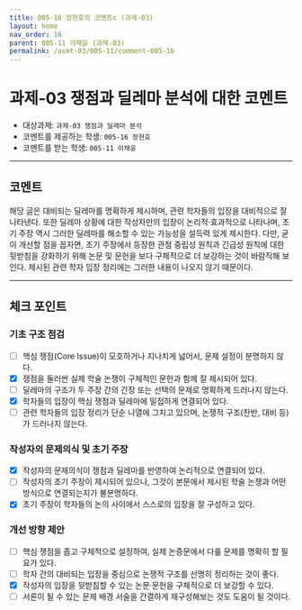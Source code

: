```yaml
---
title: 005-16 정현호의 코멘트c (과제-03) 
layout: home
nav_order: 16
parent: 005-11 이채윤 (과제-03)
permalink: /asmt-03/005-11/comment-005-16
---
```


# 과제-03 쟁점과 딜레마 분석에 대한 코멘트

- 대상과제: `과제-03 쟁점과 딜레마 분석`
- 코멘트를 제공하는 학생: `005-16 정현호` 
- 코멘트를 받는 학생: `005-11 이채윤` 

---

## 코멘트

해당 글은 대비되는 딜레마를 명확하게 제시하며, 관련 학자들의 입장을 대비적으로 잘 나타낸다. 또한 딜레마 상황에 대한 작성자만의 입장이 논리적·효과적으로 나타나며, 초기 주장 역시 그러한 딜레마를 해소할 수 있는 가능성을 설득력 있게 제시한다. 다만, 굳이 개선할 점을 꼽자면, 초기 주장에서 등장한 관점 중립성 원칙과 긴급성 원칙에 대한 뒷받침을 강화하기 위해 논문 및 문헌을 보다 구체적으로 더 보강하는 것이 바람직해 보인다. 제시된 관련 학자 입장 정리에는 그러한 내용이 나오지 않기 때문이다.

---

## 체크 포인트

### **기초 구조 점검**
- [ ] 핵심 쟁점(Core Issue)이 모호하거나 지나치게 넓어서, 문제 설정이 분명하지 않다.
- [x] 쟁점을 둘러싼 실제 학술 논쟁이 구체적인 문헌과 함께 잘 제시되어 있다.
- [ ] 딜레마의 구조가 두 주장 간의 긴장 또는 선택의 문제로 명확하게 드러나지 않는다.
- [x] 학자들의 입장이 핵심 쟁점과 딜레마에 밀접하게 연결되어 있다.
- [ ] 관련 학자들의 입장 정리가 단순 나열에 그치고 있으며, 논쟁적 구조(찬반, 대비 등)가 드러나지 않는다.

### **작성자의 문제의식 및 초기 주장**
- [x] 작성자의 문제의식이 쟁점과 딜레마를 반영하여 논리적으로 연결되어 있다.
- [ ] 작성자의 초기 주장이 제시되어 있으나, 그것이 본문에서 제시된 학술 논쟁과 어떤 방식으로 연결되는지가 불분명하다.
- [x] 초기 주장이 학자들의 논의 사이에서 스스로의 입장을 잘 구성하고 있다.

### **개선 방향 제안**
- [ ] 핵심 쟁점을 좁고 구체적으로 설정하여, 실제 논증문에서 다룰 문제를 명확히 할 필요가 있다.
- [ ] 학자 간의 대비되는 입장을 중심으로 논쟁적 구조를 선명히 정리하는 것이 좋다.
- [x] 작성자의 입장을 뒷받침할 수 있는 논문·문헌을 구체적으로 더 보강할 수 있다.
- [ ] 서론이 될 수 있는 문제 배경 서술을 간결하게 재구성해보는 것도 도움이 될 것이다.
